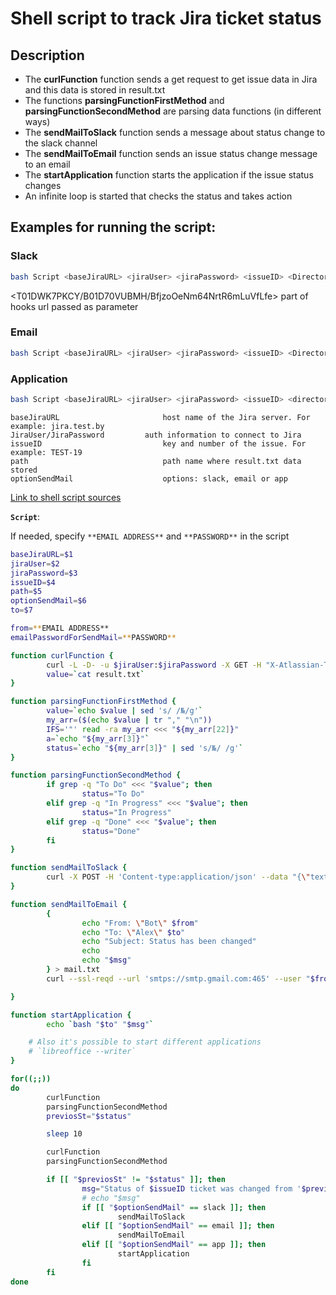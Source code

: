 # Shell script to track Jira ticket status

## Description
- The **curlFunction** function sends a get request to get issue data in Jira and this data is stored in result.txt
- The functions **parsingFunctionFirstMethod** and **parsingFunctionSecondMethod** are parsing data functions (in different ways)
- The **sendMailToSlack** function sends a message about status change to the slack channel 
- The **sendMailToEmail** function sends an issue status change message to an email
- The **startApplication** function starts the application if the issue status changes
- An infinite loop is started that checks the status and takes action

## Examples for running the script:
### Slack
```sh
bash Script <baseJiraURL> <jiraUser> <jiraPassword> <issueID> <DirectoryForFile> slack <HookSlack>
```

<T01DWK7PKCY/B01D70VUBMH/BfjzoOeNm64NrtR6mLuVfLfe> part of hooks url passed as parameter 													

### Email
```sh
bash Script <baseJiraURL> <jiraUser> <jiraPassword> <issueID> <DirectoryForFile> email <EmailRecipient>
```

### Application
```sh
bash Script <baseJiraURL> <jiraUser> <jiraPassword> <issueID> <directoryForFile> app <NameScriptOrApplication>
```

```
baseJiraURL                       host name of the Jira server. For example: jira.test.by
JiraUser/JiraPassword		  auth information to connect to Jira
issueID                           key and number of the issue. For example: TEST-19
path                              path name where result.txt data stored
optionSendMail                    options: slack, email or app
```

[Link to shell script sources](https://github.com/IBA-mainframe-dev/Global-Repository-for-Mainframe-Developers/tree/master/zOS%20System%20operating/Mainframe%20automation%20solutions%20and%20best%20practices/Jira/Shell%20script%20to%20track%20Jira%20ticket%20status/script.sh)

**`Script`**:

If needed, specify `**EMAIL ADDRESS**` and `**PASSWORD**` in the script

```sh
baseJiraURL=$1
jiraUser=$2
jiraPassword=$3
issueID=$4
path=$5
optionSendMail=$6
to=$7

from=**EMAIL ADDRESS**
emailPasswordForSendMail=**PASSWORD**

function curlFunction {
        curl -L -D- -u $jiraUser:$jiraPassword -X GET -H "X-Atlassian-Token: nocheck" https://$baseJiraURL/rest/api/2/issue/$issueID?fields=status > /$path/result.txt
        value=`cat result.txt`
}

function parsingFunctionFirstMethod {
        value=`echo $value | sed 's/ /№/g'`
        my_arr=($(echo $value | tr "," "\n"))
        IFS='"' read -ra my_arr <<< "${my_arr[22]}"
        a=`echo "${my_arr[3]}"`
        status=`echo "${my_arr[3]}" | sed 's/№/ /g'`
}

function parsingFunctionSecondMethod {
        if grep -q "To Do" <<< "$value"; then
                status="To Do"
        elif grep -q "In Progress" <<< "$value"; then
                status="In Progress"
        elif grep -q "Done" <<< "$value"; then
                status="Done"
        fi
}

function sendMailToSlack {
        curl -X POST -H 'Content-type:application/json' --data "{\"text\":\"$msg\"}" https://hooks.slack.com/services/$to
}

function sendMailToEmail {
        {
                echo "From: \"Bot\" $from"
                echo "To: \"Alex\" $to"
                echo "Subject: Status has been changed"
                echo
                echo "$msg"
        } > mail.txt
        curl --ssl-reqd --url 'smtps://smtp.gmail.com:465' --user "$from:$emailPasswordForSendMail" --mail-from "$from" --mail-rcpt "$to" --upload-file mail.txt --insecure

}

function startApplication {
        echo `bash "$to" "$msg"`

	# Also it's possible to start different applications
	# `libreoffice --writer`
}

for((;;))
do
        curlFunction
        parsingFunctionSecondMethod
        previosSt="$status"

        sleep 10

        curlFunction
        parsingFunctionSecondMethod

        if [[ "$previosSt" != "$status" ]]; then
                msg="Status of $issueID ticket was changed from '$previosSt' to '$status'"
                # echo "$msg"
                if [[ "$optionSendMail" == slack ]]; then
                        sendMailToSlack
                elif [[ "$optionSendMail" == email ]]; then
                        sendMailToEmail
                elif [[ "$optionSendMail" == app ]]; then
                        startApplication
                fi
        fi
done

```